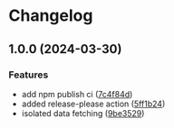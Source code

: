 # Changelog

## 1.0.0 (2024-03-30)


### Features

* add npm publish ci ([7c4f84d](https://github.com/nico-i/cv-data/commit/7c4f84d5c9dba7c16775f710f53e8fccdef90a67))
* added release-please action ([5ff1b24](https://github.com/nico-i/cv-data/commit/5ff1b24612784f92ee59736b3b33f8b31084bd4f))
* isolated data fetching ([9be3529](https://github.com/nico-i/cv-data/commit/9be35294cafb8da2ab021b42ab288e3c88bd1e9d))
